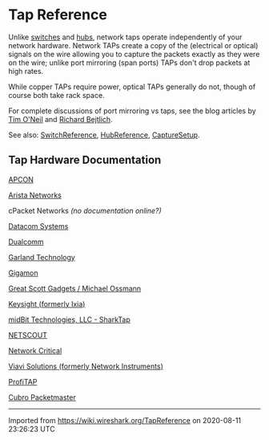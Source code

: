 # Tap Reference

Unlike [switches](/SwitchReference) and [hubs](/HubReference), network taps operate independently of your network hardware. Network TAPs create a copy of the (electrical or optical) signals on the wire allowing you to capture the packets exactly as they were on the wire; unlike port mirroring (span ports) TAPs don't drop packets at high rates.

While copper TAPs require power, optical TAPs generally do not, though of course both take rack space.

For complete discussions of port mirroring vs taps, see the blog articles by [Tim O'Neil](http://www.lovemytool.com/blog/2007/08/span-ports-or-t.html) and [Richard Bejtlich](http://taosecurity.blogspot.com/2009/01/why-network-taps.html).

See also: [SwitchReference](/SwitchReference), [HubReference](/HubReference), [CaptureSetup](/CaptureSetup).

## Tap Hardware Documentation

[APCON](https://apcon.com/hardware/network-taps/apcon-tap/)

[Arista Networks](/AristaNetworks)

cPacket Networks *(no documentation online?)*

[Datacom Systems](http://www.datacomsystems.com/products/network-taps)

[Dualcomm](http://dual-comm.com/products.htm)

[Garland Technology](https://www.garlandtechnology.com)

[Gigamon](https://www.gigamon.com/products/access-traffic/network-taps.html)

[Great Scott Gadgets / Michael Ossmann](http://greatscottgadgets.com/throwingstar/)

[Keysight (formerly Ixia)](https://www.keysight.com/us/en/products/network-visibility/network-taps.html)

[midBit Technologies, LLC - SharkTap](http://www.midbittech.com)

[NETSCOUT](https://www.netscout.com/product/enterprise/netscout-taps)

[Network Critical](http://www.networkcritical.com/Resource-Library-US)

[Viavi Solutions (formerly Network Instruments)](http://observer.viavisolutions.com/support/observer-ntaps.php)

[ProfiTAP](http://www.profitap.com)

[Cubro Packetmaster](http://www.cubro.net)

---

Imported from https://wiki.wireshark.org/TapReference on 2020-08-11 23:26:23 UTC
